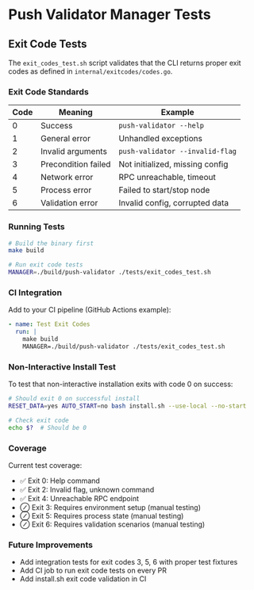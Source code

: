 # Push Validator Manager Tests

## Exit Code Tests

The `exit_codes_test.sh` script validates that the CLI returns proper exit codes as defined in `internal/exitcodes/codes.go`.

### Exit Code Standards

| Code | Meaning | Example |
|------|---------|---------|
| 0 | Success | `push-validator --help` |
| 1 | General error | Unhandled exceptions |
| 2 | Invalid arguments | `push-validator --invalid-flag` |
| 3 | Precondition failed | Not initialized, missing config |
| 4 | Network error | RPC unreachable, timeout |
| 5 | Process error | Failed to start/stop node |
| 6 | Validation error | Invalid config, corrupted data |

### Running Tests

```bash
# Build the binary first
make build

# Run exit code tests
MANAGER=./build/push-validator ./tests/exit_codes_test.sh
```

### CI Integration

Add to your CI pipeline (GitHub Actions example):

```yaml
- name: Test Exit Codes
  run: |
    make build
    MANAGER=./build/push-validator ./tests/exit_codes_test.sh
```

### Non-Interactive Install Test

To test that non-interactive installation exits with code 0 on success:

```bash
# Should exit 0 on successful install
RESET_DATA=yes AUTO_START=no bash install.sh --use-local --no-start

# Check exit code
echo $?  # Should be 0
```

### Coverage

Current test coverage:
- ✅ Exit 0: Help command
- ✅ Exit 2: Invalid flag, unknown command
- ✅ Exit 4: Unreachable RPC endpoint
- ⊘ Exit 3: Requires environment setup (manual testing)
- ⊘ Exit 5: Requires process state (manual testing)
- ⊘ Exit 6: Requires validation scenarios (manual testing)

### Future Improvements

- Add integration tests for exit codes 3, 5, 6 with proper test fixtures
- Add CI job to run exit code tests on every PR
- Add install.sh exit code validation in CI
